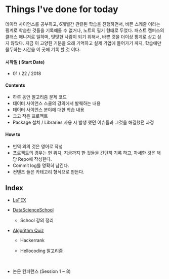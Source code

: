 # Things I've done for today



데이터 사이언스를 공부하고, 6개월간 관련된 학습을 진행하면서, 바쁜 스케줄 이라는 핑계로 학습한 것들을 기록해둘 수 없거나, 노트의 필기 형태로 두었다. 패스트 캠퍼스의 클래스 매니져로 일하며, 떳떳한 사람이 되기 위해서, 바쁜 것을 더이상 핑계로 삼고 싶지 않았다. 지금 이 고양된 기분을 오래 기억하고 실제 기업에 들어가기 까지, 학습에만 몰두하는 시간을 이 곳에 기록 할 것 이다. 

#### 시작일 ( Start Date)
* 01 / 22 / 2018

#### Contents

* 하루 동안 알고리즘 문제 코드
* 데이터 사이언스 스쿨의 강의에서 발췌하는 내용 
* 데이터 사이언스 분야에 대한 학습 내용 
* 크고 작은 프로젝트
* Package 설치 / Libraries 사용 시 발생 했던 이슈들과 그것을 해결했던 과정





#### How to 

- 번역 외의 것은 영어로 작성 
- 프로젝트의 경우는 현 위치, 지금까지 한 것들을 간단히 기록 하고, 자세한 것은 해당 Repo에 작성한다. 
- Commit log를 명확히 남긴다. 
- 컨텐츠 들은 카테고리 형식으로 만든다.


## Index

* [LaTEX](https://github.com/minus31/TID/tree/master/LaTEX)


* [DataScienceSchool](https://github.com/minus31/DataScienceSchool)

  - School 강의 정리 

* [Algorithm Quiz](https://github.com/minus31/TID/tree/master/AlgorithmQuiz)

  * Hackerrank

  * Hellocoding 알고리즘

    ​

* 논문 컨퍼런스 (Session 1 ~ 8)

